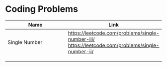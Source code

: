 # Coding Problems

<table><thead><tr><th width="210.5">Name</th><th>Link</th></tr></thead><tbody><tr><td>Single Number</td><td><a href="https://leetcode.com/problems/single-number-iii/description/">https://leetcode.com/problems/single-number-iii/</a><br><a href="https://leetcode.com/problems/single-number-ii/">https://leetcode.com/problems/single-number-ii/</a></td></tr><tr><td></td><td></td></tr><tr><td></td><td></td></tr><tr><td></td><td></td></tr></tbody></table>

